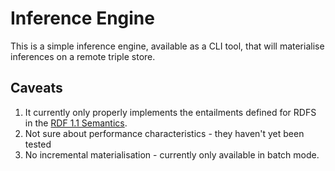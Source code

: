 # Inference Engine

This is a simple inference engine, available as a CLI tool, that will materialise inferences on a remote triple store.

## Caveats

1. It currently only properly implements the entailments defined for RDFS in the [RDF 1.1 Semantics](https://www.w3.org/TR/rdf11-mt/#patterns-of-rdfs-entailment-informative).
2. Not sure about performance characteristics - they haven't yet been tested
3. No incremental materialisation - currently only available in batch mode.
